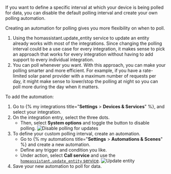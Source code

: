 

If you want to define a specific interval at which your device is being polled for data, you can disable the default polling interval and create your own polling automation.

Creating an automation for polling gives you more flexibility on when to poll.

1. Using the homassistant.update_entity service to update an entity already works with most of the integrations. Since changing the polling interval could be a use case for every integration, it makes sense to pick an approach that works for every integration without having to add support to every individual integration.
2. You can poll whenever you want. With this approach, you can make your polling smarter and more efficient. For example, if you have a rate-limited solar panel provider with a maximum number of requests per day, it might make sense to lower/stop the polling at night so you can poll more during the day when it matters.

To add the automation:

1. Go to {% my integrations title="**Settings** > **Devices & Services**" %}, and select your integration.
2. On the integration entry, select the three dots.
   - Then, select **System options** and toggle the button to disable polling.
   ![Disable polling for updates](/images/screenshots/custom_polling_01.png)
3. To define your custom polling interval, create an automation.
   - Go to {% my automations title="**Settings** > **Automations & Scenes**" %} and create a new automation.
   - Define any trigger and condition you like.
   - Under action, select **Call service** and use the [`homeassistant.update_entity` service](/integrations/homeassistant/#service-homeassistantupdate_entity).
   ![Update entity](/images/screenshots/custom_polling_02.png)
4. Save your new automation to poll for data.
